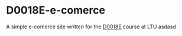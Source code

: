 # D0018E-e-comerce
A simple e-comerce site written for the [D0018E](https://www.ltu.se/edu/course/D00/D0018E/D0018E-Databasteknik-1.87206) course at LTU
asdasd